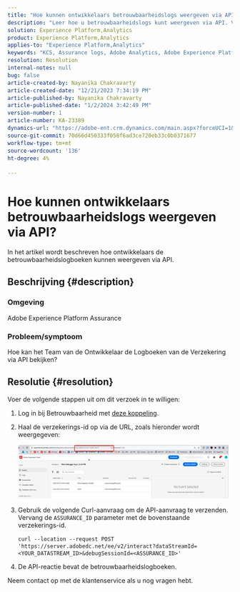 ```yaml
---
title: "Hoe kunnen ontwikkelaars betrouwbaarheidslogs weergeven via API?"
description: "Leer hoe u betrouwbaarheidslogs kunt weergeven via API. Verzend API-aanvraag en vervang de betrouwbaarheidsstatus zoals beschreven."
solution: Experience Platform,Analytics
product: Experience Platform,Analytics
applies-to: "Experience Platform,Analytics"
keywords: "KCS, Assurance logs, Adobe Analytics, Adobe Experience Platform"
resolution: Resolution
internal-notes: null
bug: false
article-created-by: Nayanika Chakravarty
article-created-date: "12/21/2023 7:34:19 PM"
article-published-by: Nayanika Chakravarty
article-published-date: "1/2/2024 3:42:49 PM"
version-number: 1
article-number: KA-23389
dynamics-url: "https://adobe-ent.crm.dynamics.com/main.aspx?forceUCI=1&pagetype=entityrecord&etn=knowledgearticle&id=c9ba8cea-37a0-ee11-be37-6045bd006239"
source-git-commit: 70d66d450333f058f6ad3ce720eb33c0b0371677
workflow-type: tm+mt
source-wordcount: '136'
ht-degree: 4%

---
```


# Hoe kunnen ontwikkelaars betrouwbaarheidslogs weergeven via API?


In het artikel wordt beschreven hoe ontwikkelaars de betrouwbaarheidslogboeken kunnen weergeven via API.

## Beschrijving {#description}


### Omgeving

Adobe Experience Platform Assurance

### Probleem/symptoom

Hoe kan het Team van de Ontwikkelaar de Logboeken van de Verzekering via API bekijken?


## Resolutie {#resolution}


Voer de volgende stappen uit om dit verzoek in te willigen:

1. Log in bij Betrouwbaarheid met [deze koppeling](https://experience.adobe.com/assurance).
2. Haal de verzekerings-id op via de URL, zoals hieronder wordt weergegeven:

   ![](assets/41e62e4b-3ba0-ee11-be37-6045bd006239.png)
3. Gebruik de volgende Curl-aanvraag om de API-aanvraag te verzenden. Vervang de `ASSURANCE_ID` parameter met de bovenstaande verzekerings-id.<br>


   ```
   curl --location --request POST 'https://server.adobedc.net/ee/v2/interact?dataStreamId= <YOUR_DATASTREAM_ID>&debugSessionId=<ASSURANCE_ID>'
   ```


4. De API-reactie bevat de betrouwbaarheidslogboeken.


Neem contact op met de klantenservice als u nog vragen hebt.
